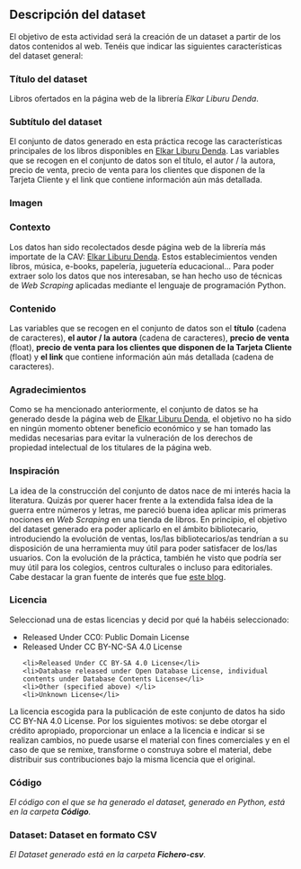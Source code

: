 ## Descripción del dataset

El objetivo de esta actividad será la creación de un dataset a partir de los datos contenidos al web. Tenéis que indicar las siguientes características del dataset general: 


<h3>Título del dataset</h3> 

Libros ofertados en la página web de la librería <i>Elkar Liburu Denda</i>.
  
<h3>Subtítulo del dataset</h3> 

El conjunto de datos generado en esta práctica recoge las características principales de los libros disponibles en [Elkar Liburu Denda](https://www.elkar.eus/). Las variables que se recogen en el conjunto de datos son el título, el autor / la autora, precio de venta, precio de venta para los clientes que disponen de la Tarjeta Cliente y el link que contiene información aún más detallada.

<h3>Imagen </h3> 

<h3>Contexto</h3> 

Los datos han sido recolectados desde página web de la librería más importate de la CAV: [Elkar Liburu Denda](https://www.elkar.eus/). Estos establecimientos venden libros, música, e-books, papelería, juguetería educacional... Para poder extraer solo los datos que nos interesaban, se han hecho uso de técnicas de <i>Web Scraping</i> aplicadas mediante el lenguaje de programación Python.

<h3>Contenido</h3> 

Las variables que se recogen en el conjunto de datos son el <b>título</b> (cadena de caracteres), <b>el autor / la autora</b> (cadena de caracteres), <b>precio de venta</b> (float), <b>precio de venta para los clientes que disponen de la Tarjeta Cliente</b> (float) y <b>el link</b> que contiene información aún más detallada (cadena de caracteres).

 
<h3>Agradecimientos</h3>  

Como se ha mencionado anteriormente, el conjunto de datos se ha generado desde la página web de [Elkar Liburu Denda](https://www.elkar.eus/), el objetivo no ha sido en ningún momento obtener beneficio económico y se han tomado las medidas necesarias para evitar la vulneración de los derechos de propiedad intelectual de los titulares de la página web. 

 
<h3>Inspiración</h3>  

La idea de la construcción del conjunto de datos nace de mi interés hacia la literatura. Quizás por querer hacer frente a la extendida falsa idea de la guerra entre números y letras, me pareció buena idea aplicar mis primeras nociones en *Web Scraping* en una tienda de libros. En principio, el objetivo del dataset generado era poder aplicarlo en el ámbito bibliotecario, introduciendo la evolución de ventas, los/las bibliotecarios/as tendrían a su disposición de una herramienta muy útil para poder satisfacer de los/las usuarios. Con la evolución de la práctica, también he visto que podría ser muy útil para los colegios, centros culturales o incluso para editoriales. Cabe destacar la gran fuente de interés que fue [este blog](https://www.dataquest.io/blog/web-scraping-beautifulsoup/).


<h3>Licencia</h3> 
Seleccionad una de estas licencias y decid por qué la habéis seleccionado: 
  <ul>
    <li>Released Under CC0: Public Domain License</li>
    <li>Released Under CC BY-NC-SA 4.0 License</li>
  
    <li>Released Under CC BY-SA 4.0 License</li> 
    <li>Database released under Open Database License, individual contents under Database Contents License</li> 
    <li>Other (specified above) </li> 
    <li>Unknown License</li> 
  </ul>
  
  La licencia escogida para la publicación de este conjunto de datos ha sido CC BY-NA 4.0 License. Por los siguientes motivos: se debe otorgar el crédito apropiado, proporcionar un enlace a la licencia e indicar si se realizan cambios, no puede usarse el material con fines comerciales y en el caso de que se remixe, transforme o construya sobre el material, debe distribuir sus contribuciones bajo la misma licencia que el original.
  
 
<h3>Código</h3> 

<i>El código con el que se ha generado el dataset, generado en Python, está en la carpeta <b>Código</b>.</i>
 <br>
 
<h3>Dataset: Dataset en formato CSV </h3> 
 
 <i>El Dataset generado está en la carpeta <b>Fichero-csv</b>.</i>

